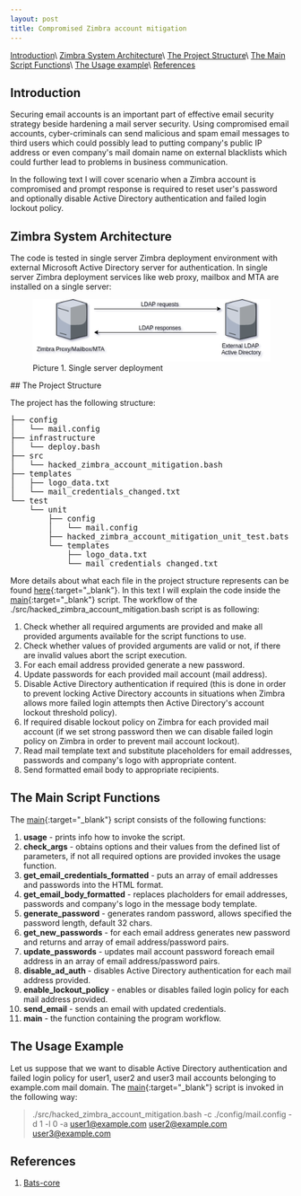 ```yaml
---
layout: post
title: Compromised Zimbra account mitigation
---
```


[Introduction](#introduction)\\
[Zimbra System Architecture](#zimbra-system-architecture)\\
[The Project Structure](#the-project-structure)\\
[The Main Script Functions](#the-main-script-functions)\\
[The Usage example](#the-usage-example)\\
[References](#references)

## Introduction

Securing email accounts is an important part of effective email security strategy beside hardening a mail server security.
Using compromised email accounts, cyber-criminals can send malicious and spam email messages to third users which could possibly lead to putting company's public IP address or even company's mail domain name on external blacklists which could further lead to problems in business communication.

In the following text I will cover scenario when a Zimbra account is
compromised and prompt response is required to reset user's password and optionally disable Active Directory authentication and failed login lockout policy.

## Zimbra System Architecture

The code is tested in single server Zimbra deployment environment with external Microsoft Active Directory server for authentication.
In single server Zimbra deployment services like web proxy, mailbox and MTA are installed on a single server:

<figure>
  <img class="picture" src="/assets/images/system_architecture.png" />
  <figcaption class="picture-caption">Picture 1. Single server deployment</figcaption>
</figure>
## The Project Structure

The project has the following structure:

<pre>
├── config
│   └── mail.config
├── infrastructure
│   └── deploy.bash
├── src
│   └── hacked_zimbra_account_mitigation.bash
├── templates
│   ├── logo_data.txt
│   └── mail_credentials_changed.txt
└── test
    └── unit
        ├── config
        │   └── mail.config
        ├── hacked_zimbra_account_mitigation_unit_test.bats
        └── templates
            ├── logo_data.txt
            └── mail_credentials_changed.txt
</pre>

More details about what each file in the project structure represents can be found [here](https://github.com/ranzer/compromised_zimbra_account_mitigation/blob/main/README.md){:target="_blank"}.
In this text I will explain the code inside the [main](https://github.com/ranzer/compromised_zimbra_account_mitigation/blob/main/src/hacked_zimbra_account_mitigation.bash){:target="_blank"} script.
The workflow of the ./src/hacked_zimbra_account_mitigation.bash script is as following:
1. Check whether all required arguments are provided and make all provided arguments available for the script functions to use.
2. Check whether values of provided arguments are valid or not, if there are invalid values abort the script execution.
3. For each email address provided generate a new password.
4. Update passwords for each provided mail account (mail address).
5. Disable Active Directory authentication if required (this is done in order to prevent locking Active Directory accounts in situations when
   Zimbra allows more failed login attempts then Active Directory's account lockout threshold policy).
6. If required disable lockout policy on Zimbra for each provided mail account (if we set strong password then we can disable failed login policy on Zimbra in order to prevent mail account lockout).
7. Read mail template text and substitute placeholders for email addresses, passwords and company's logo with appropriate content.
8. Send formatted email body to appropriate recipients.

## The Main Script Functions

The [main](https://github.com/ranzer/compromised_zimbra_account_mitigation/blob/main/src/hacked_zimbra_account_mitigation.bash){:target="_blank"} script consists of the following functions:

1. **usage** - prints info how to invoke the script.
2. **check_args** - obtains options and their values from the defined list of parameters, if not all required options are provided invokes the usage function.
3. **get_email_credentials_formatted** - puts an array of email addresses and passwords into the HTML format.
4. **get_email_body_formatted** - replaces placholders for email addresses, passwords and company's logo in the message body template.
5. **generate_password** - generates random password, allows specified the password length, default 32 chars.
6. **get_new_passwords** - for each email address generates new password and returns and array of email address/password pairs.
7. **update_passwords** - updates mail account password foreach email address in an array of email address/password pairs.
8. **disable_ad_auth** - disables Active Directory authentication for each mail address provided.
9. **enable_lockout_policy** - enables or disables failed login policy for each mail address provided.
10. **send_email** - sends an email with updated credentials.
11. **main** - the function containing the program workflow.

## The Usage Example

Let us suppose that we want to disable Active Directory authentication and failed login policy for user1,
user2 and user3 mail accounts belonging to example.com mail domain.
The [main](https://github.com/ranzer/compromised_zimbra_account_mitigation/blob/main/src/hacked_zimbra_account_mitigation.bash){:target="_blank"} script is invoked in the following way:

> ./src/hacked_zimbra_account_mitigation.bash -c ./config/mail.config -d 1 -l 0 -a user1@example.com user2@example.com user3@example.com

## References

1. [Bats-core](https://github.com/bats-core/bats-core)
